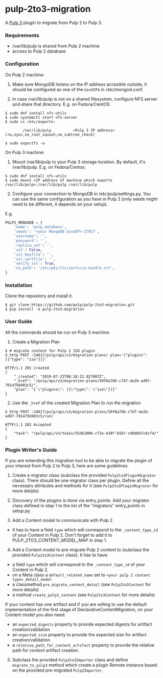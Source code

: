 # pulp-2to3-migration

A [Pulp 3](https://pulpproject.org/) plugin to migrate from Pulp 2 to Pulp 3.

### Requirements

* /var/lib/pulp is shared from Pulp 2 machine
* access to Pulp 2 database

### Configuration
On Pulp 2 machine:

1. Make sure MongoDB listens on the IP address accesible outside, it should be configured as 
one of the `bindIP`s in /etc/mongod.conf.

2. In case /var/lib/pulp is not on a shared filesystem, configure NFS server and share 
that directory. E.g. on Fedora/CentOS:

```
$ sudo dnf install nfs-utils
$ sudo systemctl start nfs-server
$ sudo vi /etc/exports:

        /var/lib/pulp          <Pulp 3 IP address>(rw,sync,no_root_squash,no_subtree_check)
        
$ sudo exportfs -a
```

On Pulp 3 machine:
1. Mount /var/lib/pulp to your Pulp 3 storage location. By default, it's /var/lib/pulp. E.g. on 
Fedora/Centos:

```
$ sudo dnf install nfs-utils
$ sudo mount <IP address of machine which exports /var/lib/pulp>:/var/lib/pulp /var/lib/pulp
```

2. Configure your connection to MongoDB in /etc/pulp/settings.py. You can use the same configuration
 as you have in Pulp 2 (only seeds might need to be different, it depends on your setup).
 
E.g.
```python
PULP2_MONGODB = {
    'name': 'pulp_database',
    'seeds': '<your MongoDB bindIP>:27017',
    'username': '',
    'password': '',
    'replica_set': '',
    'ssl': False,
    'ssl_keyfile': '',
    'ssl_certfile': '',
    'verify_ssl': True,
    'ca_path': '/etc/pki/tls/certs/ca-bundle.crt',
}
```

### Installation

Clone the repository and install it.
```
$ git clone https://github.com/pulp/pulp-2to3-migration.git
$ pip install -e pulp-2to3-migration
```

### User Guide

All the commands should be run on Pulp 3 machine.

1. Create a Migration Plan
```
$ # migrate content for Pulp 2 ISO plugin
$ http POST :24817/pulp/api/v3/migration-plans/ plan='{"plugins": [{"type": "iso"}]}'

HTTP/1.1 201 Created
{
    "_created": "2019-07-23T08:18:12.927007Z",
    "_href": "/pulp/api/v3/migration-plans/59f8a786-c7d7-4e2b-ad07-701479d403c5/",
    "plan": "{ \"plugins\": [{\"type\": \"iso\"}]}"
}

```

2. Use the ``_href`` of the created Migration Plan to run the migration
```
$ http POST :24817/pulp/api/v3/migration-plans/59f8a786-c7d7-4e2b-ad07-701479d403c5/run/

HTTP/1.1 202 Accepted
{
    "task": "/pulp/api/v3/tasks/55db2086-cf2e-438f-b5b7-cd0dbb7c8cf4/"
}

```

### Plugin Writer's Guide

If you are extending this migration tool to be able to migrate the plugin of your interest
from Pulp 2 to Pulp 3, here are some guidelines.


1. Create a migrator class (subclass the provided `Pulp2to3PluginMigrator` class). There should be
 one migrator class per plugin. Define all the necessary attributes and methods for it (see
  `Pulp2to3PluginMigrator` for more details)
 
2. Discovery of the plugins is done via entry_points. Add your migrator class defined in step 1
 to the list of the "migrators" entry_points in setup.py.

3. Add a Content model to communicate with Pulp 2.
 - It has to have a field `type` which will correspond to the `_content_type_id` of your Content
 in Pulp 2. Don't forget to add it to PULP_2TO3_CONTENT_MODEL_MAP in step 1.
 
4. Add a Content model to pre-migrate Pulp 2 content to (subclass the provided `Pulp2to3Content` 
class). It has to have:
 - a field `type` which will correspond to the `_content_type_id` of your Content in Pulp 2.
 - on a Meta class a `default_related_name` set to `<your pulp 2 content type>_detail_model`
 - a classmethod `pre_migrate_content_detail` (see `Pulp2to3Content` for more details)
 - a method `create_pulp3_content` (see `Pulp2to3Content` for more details)
 
 If your content has one artifact and if you are willing to use the default implementation of the 
 first stage of DeclarativeContentMigration, on your Content model you also need:
 - an `expected_digests` property to provide expected digests for artifact creation/validation
 - an `expected_size` property to provide the expected size for artifact creation/validation
 - a `relative_path_for_content_artifact` property to provide the relative path for content 
 artifact creation.
 
 5. Subclass the provided `Pulp2to3Importer` class and define `migrate_to_pulp3` method which
  create a plugin Remote instance based on the provided pre-migrated `Pulp2Importer`.
